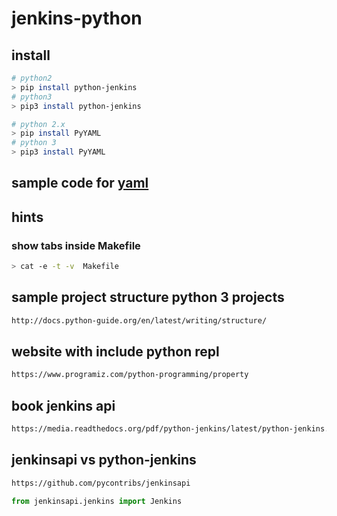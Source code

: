 # jenkins-python

## install

```bash
# python2
> pip install python-jenkins
# python3
> pip3 install python-jenkins
```

```bash
# python 2.x
> pip install PyYAML
# python 3
> pip3 install PyYAML
```

## sample code for [yaml](https://www.programcreek.com/python/example/10228/yaml.YAMLError)

## hints

### show tabs inside Makefile

```bash
> cat -e -t -v  Makefile
```

## sample project structure python 3 projects

```txt
http://docs.python-guide.org/en/latest/writing/structure/
```

## website with include python repl

```txt
https://www.programiz.com/python-programming/property
```

## book jenkins api

```txt
https://media.readthedocs.org/pdf/python-jenkins/latest/python-jenkins.pdf
```

## jenkinsapi vs python-jenkins

```txt
https://github.com/pycontribs/jenkinsapi
```

```python
from jenkinsapi.jenkins import Jenkins
```
